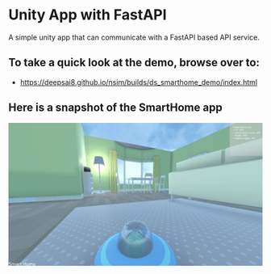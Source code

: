 # Unity App with FastAPI
A simple unity app that can communicate with a FastAPI based API service.

## To take a quick look at the demo, browse over to:
- https://deepsai8.github.io/nsim/builds/ds_smarthome_demo/index.html

## Here is a snapshot of the SmartHome app
![Here is a snapshot of the SmartHome app](assets/nsim_snap01.jpg)
